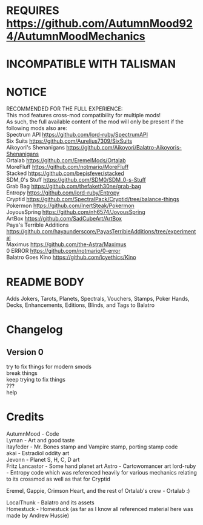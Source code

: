 # REQUIRES https://github.com/AutumnMood924/AutumnMoodMechanics  
  
# INCOMPATIBLE WITH TALISMAN  
  
# NOTICE  
  
RECOMMENDED FOR THE FULL EXPERIENCE:  
This mod features cross-mod compatibility for multiple mods!  
As such, the full available content of the mod will only be present if the following mods also are:  
⁠Spectrum API https://github.com/lord-ruby/SpectrumAPI  
⁠Six Suits https://github.com/Aurelius7309/SixSuits  
Aikoyori's Shenanigans https://github.com/Aikoyori/Balatro-Aikoyoris-Shenanigans  
Ortalab https://github.com/EremelMods/Ortalab  
MoreFluff https://github.com/notmario/MoreFluff  
Stacked https://github.com/bepisfever/stacked  
SDM_0's Stuff https://github.com/SDM0/SDM_0-s-Stuff  
Grab Bag https://github.com/thefaketh30ne/grab-bag  
Entropy https://github.com/lord-ruby/Entropy  
Cryptid https://github.com/SpectralPack/Cryptid/tree/balance-things  
Pokermon https://github.com/InertSteak/Pokermon  
JoyousSpring https://github.com/nh6574/JoyousSpring  
ArtBox https://github.com/SadCubeArt/ArtBox  
Paya's Terrible Additions https://github.com/hayaunderscore/PayasTerribleAdditions/tree/experimental  
Maximus https://github.com/the-Astra/Maximus  
0 ERROR https://github.com/notmario/0-error  
Balatro Goes Kino https://github.com/icyethics/Kino  
  
# README BODY  
  
Adds Jokers, Tarots, Planets, Spectrals, Vouchers, Stamps, Poker Hands, Decks, Enhancements, Editions, Blinds, and Tags to Balatro  
  
# Changelog  
## Version 0  
try to fix things for modern smods  
break things  
keep trying to fix things  
???  
help  
  
# Credits  
AutumnMood - Code  
Lyman - Art and good taste  
itayfeder - Mr. Bones stamp and Vampire stamp, porting stamp code  
akai - Estradiol oddity art  
Jevonn - Planet S, H, C, D art  
Fritz Lancastor - Some hand planet art
Astro - Cartowomancer art
lord-ruby - Entropy code which was referenced heavily for various mechanics relating to its crossmod as well as that for Cryptid
  
Eremel, Gappie, Crimson Heart, and the rest of Ortalab's crew - Ortalab :)  
  
LocalThunk - Balatro and its assets  
Homestuck - Homestuck (as far as I know all referenced material here was made by Andrew Hussie)  
  